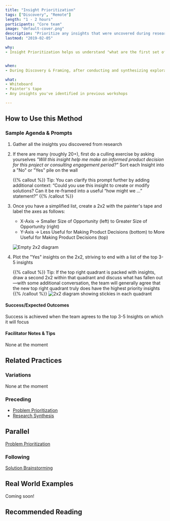 ```yaml
---
title: "Insight Prioritization"
tags: ["Discovery", "Remote"]
length: "1 - 2 hours"
participants: "Core team"
image: "default-cover.png"
description: "Prioritize any insights that were uncovered during research so the team can use them to make informed product decisions"
lastmod: "2019-02-05"

why:
- Insight Prioritization helps us understand "what are the first set of problems that need solving?". It looks at insights—"aha!" moments where critical thinking results in a meaningful conclusion—in order to help provide color to our problem space and eventual solutions.


when:
- During Discovery & Framing, after conducting and synthesizing exploratory research.

what:
- Whiteboard
- Painter's tape
- Any insights you've identified in previous workshops

---
```

## How to Use this Method
### Sample Agenda & Prompts
1. Gather all the insights you discovered from research     

1. If there are many (roughly 20+), first do a culling exercise by asking yourselves _"Will this insight help me make an informed product decision for this project or consulting engagement period?"_ Sort each Insight into a "No" or "Yes" pile on the wall

   {{% callout %}}
   Tip: You can clarify this prompt further by adding additional context: “Could you use this insight to create or modify solutions? Can it be re-framed into a useful “how might we …” statement?”
   {{% /callout %}}
1. Once you have a simplified list, create a 2x2 with the painter's tape and label the axes as follows:

   - X-Axis → Smaller Size of Opportunity (left) to Greater Size of Opportunity (right)
   - Y-Axis → Less Useful for Making Product Decisions (bottom) to More Useful for Making Product Decisions (top)
 
   ![Empty 2x2 diagram](/images/practices/insight-prioritization/step-3.png)

1. Plot the "Yes" insights on the 2x2, striving to end with a list of the top 3-5 insights

   {{% callout %}}
   Tip: If the top right quadrant is packed with insights, draw a second 2x2 within that quadrant and discuss what has fallen out—with some additional conversation, the team will generally agree that the new top right quadrant truly does have the highest priority insights
   {{% /callout %}}
![2x2 diagram showing stickies in each quadrant](/images/practices/insight-prioritization/step-4.png)

#### Success/Expected Outcomes
Success is achieved when the team agrees to the top 3-5 Insights on which it will focus

#### Facilitator Notes & Tips

None at the moment

## Related Practices

### Variations

None at the moment

### Preceding
- [Problem Prioritization](/practices/problem-prioritization)
- [Research Synthesis](/practices/research-synthesis)

## Parallel

[Problem Prioritization](/practices/problem-prioritization)

### Following

[Solution Brainstorming](/practices/solution-brainstorming)

## Real World Examples
Coming soon!

## Recommended Reading


